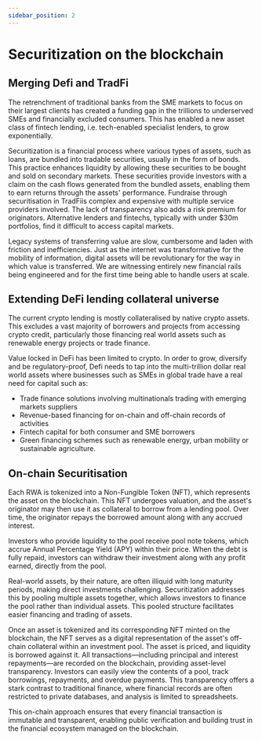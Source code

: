 ```yaml
---
sidebar_position: 2
---
```


# Securitization on the blockchain

## Merging Defi and TradFi 

The retrenchment of traditional banks from the SME markets to focus on their largest clients has created a funding gap in the trillions to underserved SMEs and financially excluded consumers. This has enabled a new asset class of fintech lending, i.e. tech-enabled specialist lenders, to grow exponentially. 

Securitization is a financial process where various types of assets, such as loans, are bundled into tradable securities, usually in the form of bonds. This practice enhances liquidity by allowing these securities to be bought and sold on secondary markets. These securities provide investors with a claim on the cash flows generated from the bundled assets, enabling them to earn returns through the assets' performance. Fundraise through securitisation in TradFiis complex and expensive with multiple service providers involved. The lack of transparency also adds a risk premium for originators. Alternative lenders and fintechs, typically with under $30m portfolios, find it difficult to access capital markets.

Legacy systems of transferring value are slow, cumbersome and laden with friction and inefficiencies. Just as the internet was transformative for the mobility of information, digital assets will be revolutionary for the way in which value is transferred. We are witnessing entirely new financial rails being engineered and for the first time being able to handle users at scale.

## Extending DeFi lending collateral universe

The current crypto lending is mostly collateralised by native crypto assets. This excludes a vast majority of borrowers and projects from accessing crypto credit, particularly those financing real world assets such as renewable energy projects or trade finance.

Value locked in DeFi has been limited to crypto. In order to grow, diversify and be regulatory-proof, Defi needs to tap into the multi-trillion dollar real world assets where businesses such as SMEs in global trade have a real need for capital such as:

- Trade finance solutions involving multinationals trading with emerging markets suppliers 
- Revenue-based financing for on-chain and off-chain records of activities 
- Fintech capital for both consumer and SME borrowers 
- Green financing schemes such as renewable energy, urban mobility or sustainable agriculture. 

## On-chain Securitisation

Each RWA is tokenized into a Non-Fungible Token (NFT), which represents the asset on the blockchain. This NFT undergoes valuation, and the asset's originator may then use it as collateral to borrow from a lending pool. Over time, the originator repays the borrowed amount along with any accrued interest.

Investors who provide liquidity to the pool receive pool note tokens, which accrue Annual Percentage Yield (APY) within their price. When the debt is fully repaid, investors can withdraw their investment along with any profit earned, directly from the pool.

Real-world assets, by their nature, are often illiquid with long maturity periods, making direct investments challenging. Securitization addresses this by pooling multiple assets together, which allows investors to finance the pool rather than individual assets. This pooled structure facilitates easier financing and trading of assets.

Once an asset is tokenized and its corresponding NFT minted on the blockchain, the NFT serves as a digital representation of the asset's off-chain collateral within an investment pool. The asset is priced, and liquidity is borrowed against it. All transactions—including principal and interest repayments—are recorded on the blockchain, providing asset-level transparency. Investors can easily view the contents of a pool, track borrowings, repayments, and overdue payments. This transparency offers a stark contrast to traditional finance, where financial records are often restricted to private databases, and analysis is limited to spreadsheets.

This on-chain approach ensures that every financial transaction is immutable and transparent, enabling public verification and building trust in the financial ecosystem managed on the blockchain.
